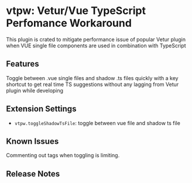 # vtpw: **V**etur/**V**ue **T**ypeScript **P**erfomance **W**orkaround

This plugin is crated to mitigate performance issue of popular Vetur plugin when VUE single file components are used in combination with TypeScript

## Features

Toggle between .vue single files and shadow .ts files quickly with a key shortcut
to get real time TS suggestions without any lagging from Vetur plugin while developing


## Extension Settings

* `vtpw.toggleShadowTsFile`: toggle between vue file and shadow ts file

## Known Issues

Commenting out tags when toggling is limiting.

## Release Notes
